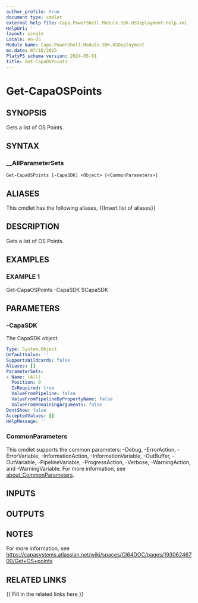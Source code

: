 ```yaml
---
author_profile: true
document type: cmdlet
external help file: Capa.PowerShell.Module.SDK.OSDeployment-Help.xml
HelpUri: ''
layout: single
Locale: en-US
Module Name: Capa.PowerShell.Module.SDK.OSDeployment
ms.date: 07/16/2025
PlatyPS schema version: 2024-05-01
title: Get-CapaOSPoints
---
```


# Get-CapaOSPoints

## SYNOPSIS

Gets a list of OS Points.

## SYNTAX

### __AllParameterSets

```
Get-CapaOSPoints [-CapaSDK] <Object> [<CommonParameters>]
```

## ALIASES

This cmdlet has the following aliases,
  {{Insert list of aliases}}

## DESCRIPTION

Gets a list of OS Points.

## EXAMPLES

### EXAMPLE 1

Get-CapaOSPoints -CapaSDK $CapaSDK

## PARAMETERS

### -CapaSDK

The CapaSDK object.

```yaml
Type: System.Object
DefaultValue: ''
SupportsWildcards: false
Aliases: []
ParameterSets:
- Name: (All)
  Position: 0
  IsRequired: true
  ValueFromPipeline: false
  ValueFromPipelineByPropertyName: false
  ValueFromRemainingArguments: false
DontShow: false
AcceptedValues: []
HelpMessage: ''
```

### CommonParameters

This cmdlet supports the common parameters: -Debug, -ErrorAction, -ErrorVariable,
-InformationAction, -InformationVariable, -OutBuffer, -OutVariable, -PipelineVariable,
-ProgressAction, -Verbose, -WarningAction, and -WarningVariable. For more information, see
[about_CommonParameters](https://go.microsoft.com/fwlink/?LinkID=113216).

## INPUTS

## OUTPUTS

## NOTES

For more information, see https://capasystems.atlassian.net/wiki/spaces/CI64DOC/pages/19306246700/Get+OS+points


## RELATED LINKS

{{ Fill in the related links here }}

